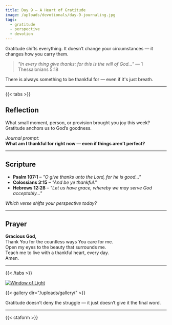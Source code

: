 ```yaml
---
title: Day 9 – A Heart of Gratitude
image: /uploads/devotionals/day-9-journaling.jpg
tags:
  - gratitude
  - perspective
  - devotion
---
```


Gratitude shifts everything. It doesn’t change your circumstances — it changes how you carry them.

> _"In every thing give thanks: for this is the will of God..."_ — 1 Thessalonians 5:18

There is always something to be thankful for — even if it's just breath.

---

{{< tabs >}}

## Reflection

What small moment, person, or provision brought you joy this week? Gratitude anchors us to God’s goodness.

_Journal prompt:_  
**What am I thankful for right now — even if things aren’t perfect?**

---

## Scripture

- **Psalm 107:1** – _"O give thanks unto the Lord, for he is good..."_
- **Colossians 3:15** – _"And be ye thankful."_
- **Hebrews 12:28** – _"Let us have grace, whereby we may serve God acceptably..."_

_Which verse shifts your perspective today?_

---

## Prayer

**Gracious God,**  
Thank You for the countless ways You care for me.  
Open my eyes to the beauty that surrounds me.  
Teach me to live with a thankful heart, every day.  
Amen.

---

{{< /tabs >}}

[![Window of Light](/uploads/devotionals/day-9-journaling.jpg)](/uploads/devotionals/day-9-journaling.jpg)

{{< gallery dir="/uploads/gallery/" >}}

Gratitude doesn’t deny the struggle — it just doesn’t give it the final word.

---

{{< ctaform >}}
